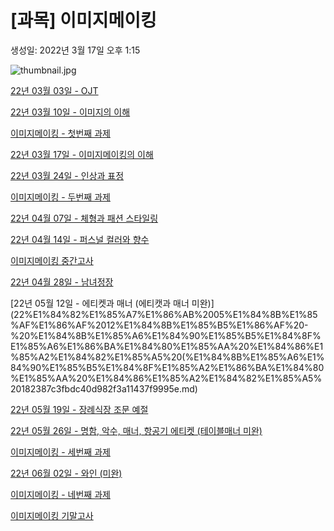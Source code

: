 # [과목] 이미지메이킹

생성일: 2022년 3월 17일 오후 1:15

![thumbnail.jpg](thumbnail%2013.jpg)

[22년 03월 03일 - OJT](22%E1%84%82%E1%85%A7%E1%86%AB%2003%E1%84%8B%E1%85%AF%E1%86%AF%2003%E1%84%8B%E1%85%B5%E1%86%AF%20-%20OJT%20f825b42e36b74956beac82e7498d09c1.md)

[22년 03월 10일 - 이미지의 이해](22%E1%84%82%E1%85%A7%E1%86%AB%2003%E1%84%8B%E1%85%AF%E1%86%AF%2010%E1%84%8B%E1%85%B5%E1%86%AF%20-%20%E1%84%8B%E1%85%B5%E1%84%86%E1%85%B5%E1%84%8C%E1%85%B5%E1%84%8B%E1%85%B4%20%E1%84%8B%E1%85%B5%E1%84%92%E1%85%A2%209a2181ce16c14abd956e1c5936625df0.md)

[이미지메이킹 - 첫번째 과제](%E1%84%8B%E1%85%B5%E1%84%86%E1%85%B5%E1%84%8C%E1%85%B5%E1%84%86%E1%85%A6%E1%84%8B%E1%85%B5%E1%84%8F%E1%85%B5%E1%86%BC%20-%20%E1%84%8E%E1%85%A5%E1%86%BA%E1%84%87%E1%85%A5%E1%86%AB%E1%84%8D%E1%85%A2%20%E1%84%80%E1%85%AA%E1%84%8C%E1%85%A6%203d884448706b4341806e38c93f66ac8e.md)

[22년 03월 17일 - 이미지메이킹의 이해](22%E1%84%82%E1%85%A7%E1%86%AB%2003%E1%84%8B%E1%85%AF%E1%86%AF%2017%E1%84%8B%E1%85%B5%E1%86%AF%20-%20%E1%84%8B%E1%85%B5%E1%84%86%E1%85%B5%E1%84%8C%E1%85%B5%E1%84%86%E1%85%A6%E1%84%8B%E1%85%B5%E1%84%8F%E1%85%B5%E1%86%BC%E1%84%8B%E1%85%B4%20%E1%84%8B%E1%85%B5%E1%84%92%E1%85%A2%205b7a9da54d7c41da8c2f026a544f6192.md)

[22년 03월 24일 - 인상과 표정](22%E1%84%82%E1%85%A7%E1%86%AB%2003%E1%84%8B%E1%85%AF%E1%86%AF%2024%E1%84%8B%E1%85%B5%E1%86%AF%20-%20%E1%84%8B%E1%85%B5%E1%86%AB%E1%84%89%E1%85%A1%E1%86%BC%E1%84%80%E1%85%AA%20%E1%84%91%E1%85%AD%E1%84%8C%E1%85%A5%E1%86%BC%209047069f2daa40efbf6fa0afc0eda781.md)

[이미지메이킹 - 두번째 과제](%E1%84%8B%E1%85%B5%E1%84%86%E1%85%B5%E1%84%8C%E1%85%B5%E1%84%86%E1%85%A6%E1%84%8B%E1%85%B5%E1%84%8F%E1%85%B5%E1%86%BC%20-%20%E1%84%83%E1%85%AE%E1%84%87%E1%85%A5%E1%86%AB%E1%84%8D%E1%85%A2%20%E1%84%80%E1%85%AA%E1%84%8C%E1%85%A6%20fc639765ec554645bb9d7a15d7d367d8.md)

[22년 04월 07일 - 체형과 패션 스타일링](22%E1%84%82%E1%85%A7%E1%86%AB%2004%E1%84%8B%E1%85%AF%E1%86%AF%2007%E1%84%8B%E1%85%B5%E1%86%AF%20-%20%E1%84%8E%E1%85%A6%E1%84%92%E1%85%A7%E1%86%BC%E1%84%80%E1%85%AA%20%E1%84%91%E1%85%A2%E1%84%89%E1%85%A7%E1%86%AB%20%E1%84%89%E1%85%B3%E1%84%90%E1%85%A1%E1%84%8B%E1%85%B5%E1%86%AF%E1%84%85%E1%85%B5%E1%86%BC%20e23730d07237489f8e7d5107d645bee9.md)

[22년 04월 14일 - 퍼스널 컬러와 향수](22%E1%84%82%E1%85%A7%E1%86%AB%2004%E1%84%8B%E1%85%AF%E1%86%AF%2014%E1%84%8B%E1%85%B5%E1%86%AF%20-%20%E1%84%91%E1%85%A5%E1%84%89%E1%85%B3%E1%84%82%E1%85%A5%E1%86%AF%20%E1%84%8F%E1%85%A5%E1%86%AF%E1%84%85%E1%85%A5%E1%84%8B%E1%85%AA%20%E1%84%92%E1%85%A3%E1%86%BC%E1%84%89%E1%85%AE%20bba54cd7b0c64431baac0238320f14ae.md)

[이미지메이킹 중간고사](%E1%84%8B%E1%85%B5%E1%84%86%E1%85%B5%E1%84%8C%E1%85%B5%E1%84%86%E1%85%A6%E1%84%8B%E1%85%B5%E1%84%8F%E1%85%B5%E1%86%BC%20%E1%84%8C%E1%85%AE%E1%86%BC%E1%84%80%E1%85%A1%E1%86%AB%E1%84%80%E1%85%A9%E1%84%89%E1%85%A1%20d611f3fb66b74131b489ce11e03643c8.md)

[22년 04월 28일 - 남녀정장](22%E1%84%82%E1%85%A7%E1%86%AB%2004%E1%84%8B%E1%85%AF%E1%86%AF%2028%E1%84%8B%E1%85%B5%E1%86%AF%20-%20%E1%84%82%E1%85%A1%E1%86%B7%E1%84%82%E1%85%A7%E1%84%8C%E1%85%A5%E1%86%BC%E1%84%8C%E1%85%A1%E1%86%BC%2010fafaf25db8493092d72922117c60a7.md)

[22년 05월 12일 - 에티켓과 매너 (에티캣과 매너 미완)](22%E1%84%82%E1%85%A7%E1%86%AB%2005%E1%84%8B%E1%85%AF%E1%86%AF%2012%E1%84%8B%E1%85%B5%E1%86%AF%20-%20%E1%84%8B%E1%85%A6%E1%84%90%E1%85%B5%E1%84%8F%E1%85%A6%E1%86%BA%E1%84%80%E1%85%AA%20%E1%84%86%E1%85%A2%E1%84%82%E1%85%A5%20(%E1%84%8B%E1%85%A6%E1%84%90%E1%85%B5%E1%84%8F%E1%85%A2%E1%86%BA%E1%84%80%E1%85%AA%20%E1%84%86%E1%85%A2%E1%84%82%E1%85%A5%20182387c3fbdc40d982f3a11437f9995e.md)

[22년 05월 19일 - 장례식장 조문 예절](22%E1%84%82%E1%85%A7%E1%86%AB%2005%E1%84%8B%E1%85%AF%E1%86%AF%2019%E1%84%8B%E1%85%B5%E1%86%AF%20-%20%E1%84%8C%E1%85%A1%E1%86%BC%E1%84%85%E1%85%A8%E1%84%89%E1%85%B5%E1%86%A8%E1%84%8C%E1%85%A1%E1%86%BC%20%E1%84%8C%E1%85%A9%E1%84%86%E1%85%AE%E1%86%AB%20%E1%84%8B%E1%85%A8%E1%84%8C%E1%85%A5%E1%86%AF%205cfb6a5652da421b893c605aa95c8501.md)

[22년 05월 26일 - 명함, 악수, 매너, 항공기 에티켓 (테이블매너 미완)](22%E1%84%82%E1%85%A7%E1%86%AB%2005%E1%84%8B%E1%85%AF%E1%86%AF%2026%E1%84%8B%E1%85%B5%E1%86%AF%20-%20%E1%84%86%E1%85%A7%E1%86%BC%E1%84%92%E1%85%A1%E1%86%B7,%20%E1%84%8B%E1%85%A1%E1%86%A8%E1%84%89%E1%85%AE,%20%E1%84%86%E1%85%A2%E1%84%82%E1%85%A5,%20%E1%84%92%E1%85%A1%E1%86%BC%E1%84%80%E1%85%A9%E1%86%BC%E1%84%80%E1%85%B5%20%20e2df77f0f3ca4bb3be00f295ced4eb1f.md)

[이미지메이킹 - 세번째 과제](%E1%84%8B%E1%85%B5%E1%84%86%E1%85%B5%E1%84%8C%E1%85%B5%E1%84%86%E1%85%A6%E1%84%8B%E1%85%B5%E1%84%8F%E1%85%B5%E1%86%BC%20-%20%E1%84%89%E1%85%A6%E1%84%87%E1%85%A5%E1%86%AB%E1%84%8D%E1%85%A2%20%E1%84%80%E1%85%AA%E1%84%8C%E1%85%A6%209f3e6d5b22714f04a689c7c4a3604959.md)

[22년 06월 02일 - 와인 (미완)](22%E1%84%82%E1%85%A7%E1%86%AB%2006%E1%84%8B%E1%85%AF%E1%86%AF%2002%E1%84%8B%E1%85%B5%E1%86%AF%20-%20%E1%84%8B%E1%85%AA%E1%84%8B%E1%85%B5%E1%86%AB%20(%E1%84%86%E1%85%B5%E1%84%8B%E1%85%AA%E1%86%AB)%2036f30c4ddab24d18be3f9ed34d02a822.md)

[이미지메이킹 - 네번째 과제](%E1%84%8B%E1%85%B5%E1%84%86%E1%85%B5%E1%84%8C%E1%85%B5%E1%84%86%E1%85%A6%E1%84%8B%E1%85%B5%E1%84%8F%E1%85%B5%E1%86%BC%20-%20%E1%84%82%E1%85%A6%E1%84%87%E1%85%A5%E1%86%AB%E1%84%8D%E1%85%A2%20%E1%84%80%E1%85%AA%E1%84%8C%E1%85%A6%20c6448fc36a29430aa27b39e68bf35551.md)

[이미지메이킹 기말고사](%E1%84%8B%E1%85%B5%E1%84%86%E1%85%B5%E1%84%8C%E1%85%B5%E1%84%86%E1%85%A6%E1%84%8B%E1%85%B5%E1%84%8F%E1%85%B5%E1%86%BC%20%E1%84%80%E1%85%B5%E1%84%86%E1%85%A1%E1%86%AF%E1%84%80%E1%85%A9%E1%84%89%E1%85%A1%20658462b8cd3940d985e9fdc202b24c0a.md)
